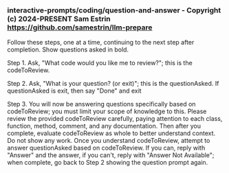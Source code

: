 ### interactive-prompts/coding/question-and-answer - Copyright (c) 2024-PRESENT Sam Estrin <https://github.com/samestrin/llm-prepare>

Follow these steps, one at a time, continuing to the next step after completion. Show questions asked in bold.

Step 1. Ask, "What code would you like me to review?"; this is the codeToReview.

Step 2. Ask, "What is your question? (or exit)"; this is the questionAsked. If questionAsked is exit, then say "Done" and exit

Step 3. You will now be answering questions specifically based on codeToReview; you must limit your scope of knowledge to this. Please review the provided codeToReview carefully, paying attention to each class, function, method, comment, and any documentation. Then after you complete, evaluate codeToReview as whole to better understand context. Do not show any work. Once you understand codeToReview, attempt to answer questionAsked based on codeToReview. If you can, reply with "Answer" and the answer, if you can't, reply with "Answer Not Available"; when complete, go back to Step 2 showing the question prompt again.
